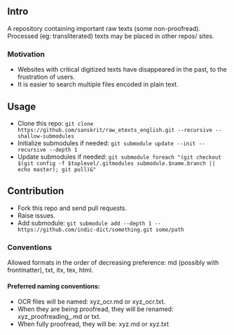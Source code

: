 ## Intro
A repository containing important raw texts (some non-proofread). Processed (eg: transliterated) texts may be placed in other repos/ sites.

### Motivation
- Websites with critical digitized texts have disappeared in the past, to the frustration of users.
- It is easier to search multiple files encoded in plain text.

## Usage
- Clone this repo: `git clone https://github.com/sanskrit/raw_etexts_english.git --recursive --shallow-submodules`
- Initialize submodules if needed: `git submodule update --init --recursive --depth 1`
- Update submodules if needed: `git submodule foreach "(git checkout $(git config -f $toplevel/.gitmodules submodule.$name.branch || echo master); git pull)&"`

## Contribution
- Fork this repo and send pull requests.
- Raise issues.
- Add submodule: `git submodule add --depth 1 -- https://github.com/indic-dict/something.git some/path`
### Conventions
Allowed formats in the order of decreasing preference: md (possibly with frontmatter), txt, itx, tex, html.

#### Preferred naming conventions:

- OCR files will be named: xyz_ocr.md or xyz_ocr.txt. 
- When they are being proofread, they will be renamed: xyz_proofreading_.md or txt.
- When fully proofread, they will be: xyz.md or xyz.txt

